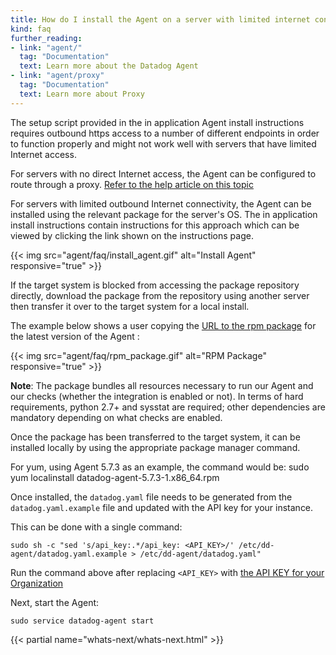 ```yaml
---
title: How do I install the Agent on a server with limited internet connectivity?
kind: faq
further_reading:
- link: "agent/"
  tag: "Documentation"
  text: Learn more about the Datadog Agent
- link: "agent/proxy"
  tag: "Documentation"
  text: Learn more about Proxy
---
```


The setup script provided in the in application Agent install instructions requires outbound https access to a number of different endpoints in order to function properly and might not work well with servers that have limited Internet access.

For servers with no direct Internet access, the Agent can be configured to route through a proxy. [Refer to the help article on this topic][1]

For servers with limited outbound Internet connectivity, the Agent can be installed using the relevant package for the server's OS. The in application install instructions contain instructions for this approach which can be viewed by clicking the link shown on the instructions page.

{{< img src="agent/faq/install_agent.gif" alt="Install Agent" responsive="true" >}}

If the target system is blocked from accessing the package repository directly, download the package from the repository using another server then transfer it over to the target system for a local install.

The example below shows a user copying the [URL to the rpm package][2] for the latest version of the Agent :

{{< img src="agent/faq/rpm_package.gif" alt="RPM Package" responsive="true" >}}

**Note**: The package bundles all resources necessary to run our Agent and our checks (whether the integration is enabled or not). In terms of hard requirements, python 2.7+ and sysstat are required; other dependencies are mandatory depending on what checks are enabled.

Once the package has been transferred to the target system, it can be installed locally by using the appropriate package manager command.

For yum, using Agent 5.7.3 as an example, the command would be:
sudo yum localinstall datadog-agent-5.7.3-1.x86_64.rpm

Once installed, the `datadog.yaml` file needs to be generated from the `datadog.yaml.example` file and updated with the API key for your instance.

This can be done with a single command:
```
sudo sh -c "sed 's/api_key:.*/api_key: <API_KEY>/' /etc/dd-agent/datadog.yaml.example > /etc/dd-agent/datadog.yaml"
```

Run the command above after replacing `<API_KEY>` with [the API KEY for your Organization][3]

Next, start the Agent:

```
sudo service datadog-agent start
```

{{< partial name="whats-next/whats-next.html" >}}

[1]: /account_management/faq/can-i-use-a-proxy-to-connect-my-servers-to-datadog
[2]: https://yum.datadoghq.com/stable/6/x86_64/
[3]: https://app.datadoghq.com/account/settings#api
